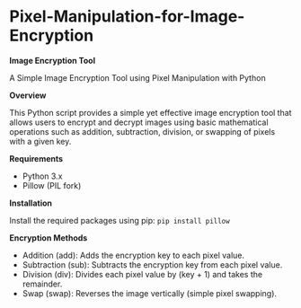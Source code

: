 # Pixel-Manipulation-for-Image-Encryption

**Image Encryption Tool**

A Simple Image Encryption Tool using Pixel Manipulation with Python

**Overview**

This Python script provides a simple yet effective image encryption tool that allows users to encrypt and decrypt images using basic mathematical operations such as addition, subtraction, division, or swapping of pixels with a given key.

**Requirements**
+ Python 3.x
+ Pillow (PIL fork)

**Installation**

Install the required packages using pip:
`pip install pillow`

**Encryption Methods**
+ Addition (add): Adds the encryption key to each pixel value.
+ Subtraction (sub): Subtracts the encryption key from each pixel value.
+ Division (div): Divides each pixel value by (key + 1) and takes the remainder.
+ Swap (swap): Reverses the image vertically (simple pixel swapping).
